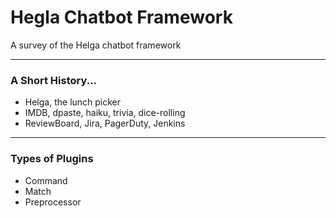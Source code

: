 # Hegla Chatbot Framework

A survey of the Helga chatbot framework

---

### A Short History...

- Helga, the lunch picker
- IMDB, dpaste, haiku, trivia, dice-rolling
- ReviewBoard, Jira, PagerDuty, Jenkins

---

### Types of Plugins

- Command
- Match
- Preprocessor
